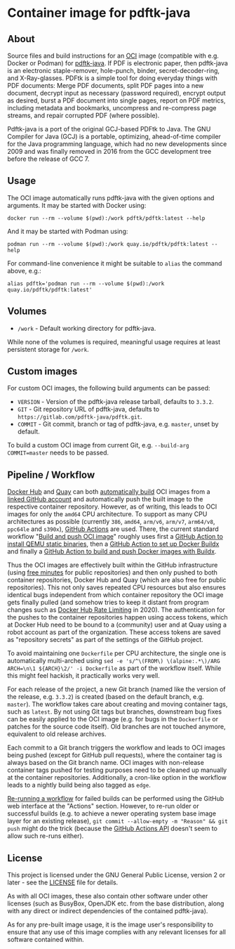 # Container image for pdftk-java

## About

Source files and build instructions for an [OCI](https://opencontainers.org/) image (compatible with e.g. Docker or Podman) for [pdftk-java](https://gitlab.com/pdftk-java/pdftk). If PDF is electronic paper, then pdftk-java is an electronic staple-remover, hole-punch, binder, secret-decoder-ring, and X-Ray-glasses. PDFtk is a simple tool for doing everyday things with PDF documents: Merge PDF documents, split PDF pages into a new document, decrypt input as necessary (password required), encrypt output as desired, burst a PDF document into single pages, report on PDF metrics, including metadata and bookmarks, uncompress and re-compress page streams, and repair corrupted PDF (where possible).
 
Pdftk-java is a port of the original GCJ-based PDFtk to Java. The GNU Compiler for Java (GCJ) is a portable, optimizing, ahead-of-time compiler for the Java programming language, which had no new developments since 2009 and was finally removed in 2016 from the GCC development tree before the release of GCC 7.

## Usage

The OCI image automatically runs pdftk-java with the given options and arguments. It may be started with Docker using:

```shell
docker run --rm --volume $(pwd):/work pdftk/pdftk:latest --help
```

And it may be started with Podman using:

```shell
podman run --rm --volume $(pwd):/work quay.io/pdftk/pdftk:latest --help
```

For command-line convenience it might be suitable to `alias` the command above, e.g.:

```shell
alias pdftk='podman run --rm --volume $(pwd):/work quay.io/pdftk/pdftk:latest'
```

## Volumes

  * `/work` - Default working directory for pdftk-java.

While none of the volumes is required, meaningful usage requires at least persistent storage for `/work`.

## Custom images

For custom OCI images, the following build arguments can be passed:

  * `VERSION` - Version of the pdftk-java release tarball, defaults to `3.3.2`.
  * `GIT` - Git repository URL of pdftk-java, defaults to `https://gitlab.com/pdftk-java/pdftk.git`.
  * `COMMIT` - Git commit, branch or tag of pdftk-java, e.g. `master`, unset by default.

To build a custom OCI image from current Git, e.g. `--build-arg COMMIT=master` needs to be passed.

## Pipeline / Workflow

[Docker Hub](https://hub.docker.com/) and [Quay](https://quay.io/) can both [automatically build](https://docs.docker.com/docker-hub/builds/) OCI images from a [linked GitHub account](https://docs.docker.com/docker-hub/builds/link-source/) and automatically push the built image to the respective container repository. However, as of writing, this leads to OCI images for only the `amd64` CPU architecture. To support as many CPU architectures as possible (currently `386`, `amd64`, `arm/v6`, `arm/v7`, `arm64/v8`, `ppc64le` and `s390x`), [GitHub Actions](https://github.com/features/actions) are used. There, the current standard workflow "[Build and push OCI image](.github/workflows/image.yml)" roughly uses first a [GitHub Action to install QEMU static binaries](https://github.com/docker/setup-qemu-action), then a [GitHub Action to set up Docker Buildx](https://github.com/docker/setup-buildx-action) and finally a [GitHub Action to build and push Docker images with Buildx](https://github.com/docker/build-push-action).

Thus the OCI images are effectively built within the GitHub infrastructure (using [free minutes](https://docs.github.com/en/github/setting-up-and-managing-billing-and-payments-on-github/about-billing-for-github-actions) for public repositories) and then only pushed to both container repositories, Docker Hub and Quay (which are also free for public repositories). This not only saves repeated CPU resources but also ensures identical bugs independent from which container repository the OCI image gets finally pulled (and somehow tries to keep it distant from program changes such as [Docker Hub Rate Limiting](https://www.docker.com/increase-rate-limits) in 2020). The authentication for the pushes to the container repositories happen using access tokens, which at Docker Hub need to be bound to a (community) user and at Quay using a robot account as part of the organization. These access tokens are saved as "repository secrets" as part of the settings of the GitHub project.

To avoid maintaining one `Dockerfile` per CPU architecture, the single one is automatically multi-arched using `sed -e 's/^\(FROM\) \(alpine:.*\)/ARG ARCH=\n\1 ${ARCH}\2/' -i Dockerfile` as part of the workflow itself. While this might feel hackish, it practically works very well.

For each release of the project, a new Git branch (named like the version of the release, e.g. `3.3.2`) is created (based on the default branch, e.g. `master`). The workflow takes care about creating and moving container tags, such as `latest`. By not using Git tags but branches, downstream bug fixes can be easily applied to the OCI image (e.g. for bugs in the `Dockerfile` or patches for the source code itself). Old branches are not touched anymore, equivalent to old release archives.

Each commit to a Git branch triggers the workflow and leads to OCI images being pushed (except for GitHub pull requests), where the container tag is always based on the Git branch name. OCI images with non-release container tags pushed for testing purposes need to be cleaned up manually at the container repositories. Additionally, a cron-like option in the workflow leads to a nightly build being also tagged as `edge`.

[Re-running a workflow](https://docs.github.com/en/actions/managing-workflow-runs/re-running-a-workflow) for failed builds can be performed using the GitHub web interface at the "Actions" section. However, to re-run older or successful builds (e.g. to achieve a newer operating system base image layer for an existing release), `git commit --allow-empty -m "Reason" && git push` might do the trick (because the [GitHub Actions API](https://stackoverflow.com/questions/56435547/how-do-i-re-run-github-actions) doesn't seem to allow such re-runs either).

## License

This project is licensed under the GNU General Public License, version 2 or later - see the [LICENSE](LICENSE) file for details.

As with all OCI images, these also contain other software under other licenses (such as BusyBox, OpenJDK etc. from the base distribution, along with any direct or indirect dependencies of the contained pdftk-java).

As for any pre-built image usage, it is the image user's responsibility to ensure that any use of this image complies with any relevant licenses for all software contained within.
